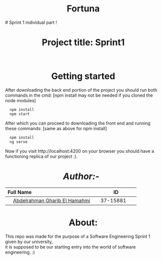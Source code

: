 <h1 align="center">Fortuna</h1>
# Sprint 1 individual part ! 
<br>
<h1 align="center">Project title: Sprint1</h1>
<br>
<h1 align="center">Getting started</h1>
After downloading the back end portion of the project you should run both commands in the cmd:
[npm install may not be needed if you cloned the node modules]

```
  npm install
  npm start
```

  After which you can proceed to downloading the front end and running these commands:
  [same as above for npm install]
```
  npm install
  ng serve 
```

  Now if you visit http://localhost:4200 on your browser you should have a functioning replica of our project :).


<h1 align="center">  <em>Author:- </em> </h1>

Full Name                                                  |  ID					   
:---------------------------------------------------------: |:---------------:
[Abdelrahman Gharib El Hamahmi](https://github.com/Hamahmi) |37-15881       



<h1 align="center"> About: </h1>
<p>This repo was made for the purpose of a Software Engineering Sprint 1 given by our university,
<br>it is supposed to be our starting entry into the world of software engineering. :)</p>

